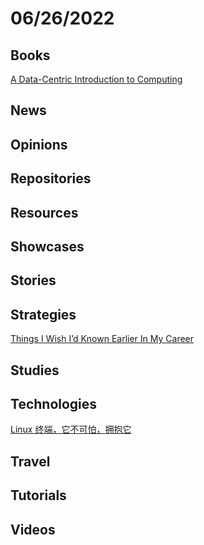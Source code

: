 # 06/26/2022

## Books
[A Data-Centric Introduction to Computing](https://dcic-world.org/2022-01-25/index.html)

## News

## Opinions

## Repositories

## Resources

## Showcases

## Stories

## Strategies
[Things I Wish I’d Known Earlier In My Career](https://www.smashingmagazine.com/2022/06/things-to-know-earlier-in-your-career/)

## Studies

## Technologies
[Linux 终端，它不可怕，拥抱它](https://linux.cn/article-14721-1.html)

## Travel

## Tutorials

## Videos
